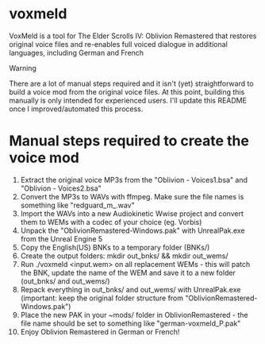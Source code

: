 # voxmeld
VoxMeld is a tool for The Elder Scrolls IV: Oblivion Remastered that restores original voice files and re-enables full voiced dialogue in additional languages, including German and French

> [!WARNING]
> There are a lot of manual steps required and it isn't (yet) straightforward to build a voice mod from the original voice files. At this point, building this manually is only intended for experienced users. I'll update this README once I improved/automated this process.

# Manual steps required to create the voice mod
1. Extract the original voice MP3s from the "Oblivion - Voices1.bsa" and "Oblivion - Voices2.bsa"
2. Convert the MP3s to WAVs with ffmpeg. Make sure the file names is something like "redguard_m_<action>.wav"
3. Import the WAVs into a new Audiokinetic Wwise project and convert them to WEMs with a codec of your choice (eg. Vorbis)
4. Unpack the "OblivionRemastered-Windows.pak" with UnrealPak.exe from the Unreal Engine 5
5. Copy the English(US) BNKs to a temporary folder (BNKs/)
8. Create the output folders: mkdir out_bnks/ && mkdir out_wems/
6. Run ./voxmeld <input.wem> on all replacement WEMs - this will patch the BNK, update the name of the WEM and save it to a new folder (out_bnks/ and out_wems/)
7. Repack everything in out_bnks/ and out_wems/ with UnrealPak.exe (important: keep the original folder structure from "OblivionRemastered-Windows.pak")
8. Place the new PAK in your ~mods/ folder in OblivionRemastered - the file name should be set to something like "german-voxmeld_P.pak"
9. Enjoy Oblivion Remastered in German or French!
